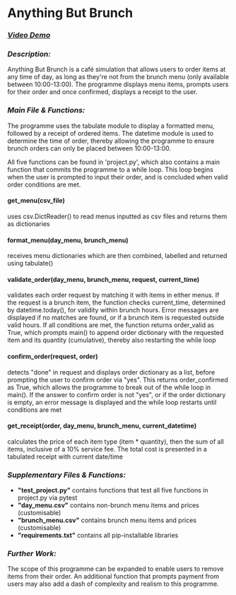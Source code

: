 # Anything But Brunch
### _[Video Demo](https://youtu.be/OvBxFkCCr18)_
### _Description:_
Anything But Brunch is a café simulation that allows users to order items at any time of day, as long as they're not from the brunch menu (only available between 10:00-13:00). The programme displays menu items, prompts users for their order and once confirmed, displays a receipt to the user.

### _Main File & Functions:_
The programme uses the tabulate module to display a formatted menu, followed by a receipt of ordered items. The datetime module is used to determine the time of order, thereby allowing the programme to ensure brunch orders can only be placed between 10:00-13:00.

All five functions can be found in 'project.py', which also contains a main function that commits the programme to a while loop. This loop begins when the user is prompted to input their order, and is concluded when valid order conditions are met.

#### **get_menu(csv_file)**
uses csv.DictReader() to read menus inputted as csv files and returns them as dictionaries
#### **format_menu(day_menu, brunch_menu)**
receives menu dictionaries which are then combined, labelled and returned using tabulate()
#### **validate_order(day_menu, brunch_menu, request, current_time)**
validates each order request by matching it with items in either menus. If the request is a brunch item, the function checks current_time, determined by datetime.today(), for validity within brunch hours. Error messages are displayed if no matches are found, or if a brunch item is requested outside valid hours. If all conditions are met, the function returns order_valid as True, which prompts main() to append order dictionary with the requested item and its quantity (cumulative), thereby also restarting the while loop
#### **confirm_order(request, order)**
detects "done" in request and displays order dictionary as a list, before prompting the user to confirm order via "yes". This returns order_confirmed as True, which allows the programme to break out of the while loop in main(). If the answer to confirm order is not "yes", or if the order dictionary is empty, an error message is displayed and the while loop restarts until conditions are met
#### **get_receipt(order, day_menu, brunch_menu, current_datetime)**
calculates the price of each item type (item * quantity), then the sum of all items, inclusive of a 10% service fee. The total cost is presented in a tabulated receipt with current date/time

### _Supplementary Files & Functions:_
- **"test_project.py"** contains functions that test all five functions in project.py via pytest
- **"day_menu.csv"** contains non-brunch menu items and prices (customisable)
- **"brunch_menu.csv"** contains brunch menu items and prices (customisable)
- **"requirements.txt"** contains all pip-installable libraries

### _Further Work:_
The scope of this programme can be expanded to enable users to remove items from their order. An additional function that prompts payment from users may also add a dash of complexity and realism to this programme.